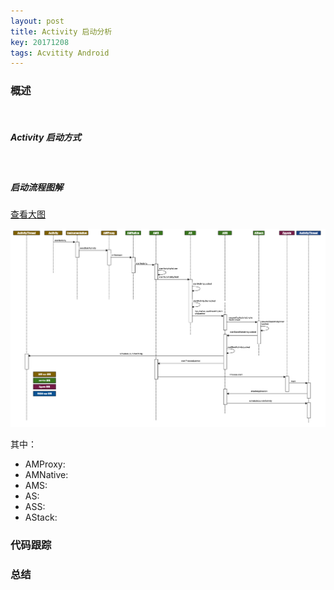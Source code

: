 ```yaml
---
layout: post
title: Activity 启动分析
key: 20171208
tags: Acvitity Android
---
```


### <i class="fa fa-rebel fa-1x" aria-hidden="true"></i>  概述
&nbsp;&nbsp;&nbsp;&nbsp;&nbsp;&nbsp;&nbsp;&nbsp;

##### <i class="fa fa-star" aria-hidden="true"></i> Activity 启动方式
&nbsp;&nbsp;&nbsp;&nbsp;&nbsp;&nbsp;&nbsp;&nbsp;
##### <i class="fa fa-star" aria-hidden="true"></i> 启动流程图解
[查看大图](www)

![](/assets/activitystart/startActivity.png)

其中：
 + AMProxy:
 + AMNative:
 + AMS:
 + AS:
 + ASS:
 + AStack:

### <i class="fa fa-rebel fa-1x" aria-hidden="true"></i> 代码跟踪

### <i class="fa fa-rebel fa-1x" aria-hidden="true"></i> 总结

